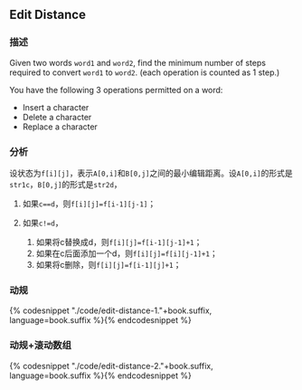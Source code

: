 ## Edit Distance


### 描述

Given two words `word1` and `word2`, find the minimum number of steps required to convert `word1` to `word2`. (each operation is counted as 1 step.)

You have the following 3 operations permitted on a word:

* Insert a character
* Delete a character
* Replace a character


### 分析

设状态为`f[i][j]`，表示`A[0,i]`和`B[0,j]`之间的最小编辑距离。设`A[0,i]`的形式是`str1c`，`B[0,j]`的形式是`str2d`，

1. 如果`c==d`，则`f[i][j]=f[i-1][j-1]`；
1. 如果`c!=d`，

    1. 如果将c替换成d，则`f[i][j]=f[i-1][j-1]+1`；
    1. 如果在c后面添加一个d，则`f[i][j]=f[i][j-1]+1`；
    1. 如果将c删除，则`f[i][j]=f[i-1][j]+1`；


### 动规

{% codesnippet "./code/edit-distance-1."+book.suffix, language=book.suffix %}{% endcodesnippet %}


### 动规+滚动数组

{% codesnippet "./code/edit-distance-2."+book.suffix, language=book.suffix %}{% endcodesnippet %}
